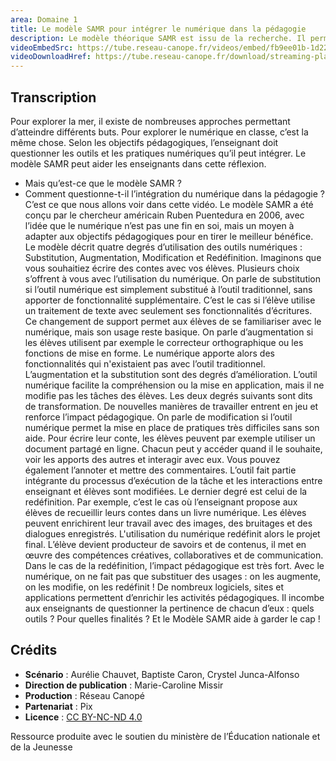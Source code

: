 ```yaml
---
area: Domaine 1
title: Le modèle SAMR pour intégrer le numérique dans la pédagogie
description: Le modèle théorique SAMR est issu de la recherche. Il permet d'interroger l'usage du numérique dans une activité pédagogique afin d'estimer dans quelle mesure cette utilisation modifie les tâches menées par les élèves. Plus d'informations dans cette vidéo !
videoEmbedSrc: https://tube.reseau-canope.fr/videos/embed/fb9ee01b-1d22-404d-8496-d14c0c698796
videoDownloadHref: https://tube.reseau-canope.fr/download/streaming-playlists/hls/videos/fb9ee01b-1d22-404d-8496-d14c0c698796-1080-fragmented.mp4
---
```


## Transcription

Pour explorer la mer, il existe de nombreuses approches permettant d’atteindre différents buts. Pour explorer le numérique en classe, c’est la même chose. Selon les objectifs pédagogiques, l’enseignant doit questionner les outils et les pratiques numériques qu’il peut intégrer.
Le modèle SAMR peut aider les enseignants dans cette réflexion.

- Mais qu’est-ce que le modèle SAMR ?
- Comment questionne-t-il l’intégration du numérique dans la pédagogie ?
C’est ce que nous allons voir dans cette vidéo.
Le modèle SAMR a été conçu par le chercheur américain Ruben Puentedura en 2006, avec l’idée que le numérique n’est pas une fin en soi, mais un moyen à adapter aux objectifs pédagogiques pour en tirer le meilleur bénéfice.
Le modèle décrit quatre degrés d’utilisation des outils numériques : Substitution, Augmentation, Modification et Redéfinition.
Imaginons que vous souhaitiez écrire des contes avec vos élèves. Plusieurs choix s’offrent à vous avec l’utilisation du numérique.
On parle de substitution si l’outil numérique est simplement substitué à l’outil traditionnel, sans apporter de fonctionnalité supplémentaire.
C’est le cas si l’élève utilise un traitement de texte avec seulement ses fonctionnalités d’écritures.
Ce changement de support permet aux élèves de se familiariser avec le numérique, mais son usage reste basique.
On parle d’augmentation si les élèves utilisent par exemple le correcteur orthographique ou les fonctions de mise en forme. Le numérique apporte alors des fonctionnalités qui n'existaient pas avec l’outil traditionnel.
L’augmentation et la substitution sont des degrés d’amélioration. L’outil numérique facilite la compréhension ou la mise en application, mais il ne modifie pas les tâches des élèves.
Les deux degrés suivants sont dits de transformation. De nouvelles manières de travailler entrent en jeu et renforce l’impact pédagogique.
On parle de modification si l’outil numérique permet la mise en place de pratiques très difficiles sans son aide.
Pour écrire leur conte, les élèves peuvent par exemple utiliser un document partagé en ligne. Chacun peut y accéder quand il le souhaite, voir les apports des autres et interagir avec eux. Vous pouvez également l’annoter et mettre des commentaires.
L’outil fait partie intégrante du processus d’exécution de la tâche et les interactions entre enseignant et élèves sont modifiées.
Le dernier degré est celui de la redéfinition. Par exemple, c’est le cas où l’enseignant propose aux élèves de recueillir leurs contes dans un livre numérique. Les élèves peuvent enrichirent leur travail avec des images, des bruitages et des dialogues enregistrés. L'utilisation du numérique redéfinit alors le projet final. L’élève devient producteur de savoirs et de contenus, il met en œuvre des compétences créatives, collaboratives et de communication. Dans le cas de la redéfinition, l’impact pédagogique est très fort.
Avec le numérique, on ne fait pas que substituer des usages : on les augmente, on les modifie, on les redéfinit ! De nombreux logiciels, sites et applications permettent d’enrichir les activités pédagogiques. Il incombe aux enseignants de questionner la pertinence de chacun d’eux : quels outils ? Pour quelles finalités ?
Et le Modèle SAMR aide à garder le cap !

## Crédits

- **Scénario** : Aurélie Chauvet, Baptiste Caron, Crystel Junca-Alfonso
- **Direction de publication** : Marie-Caroline Missir
- **Production** : Réseau Canopé
- **Partenariat** : Pix
- **Licence** : [CC BY-NC-ND 4.0](https://creativecommons.org/licenses/by-nc-nd/4.0/deed.fr)

Ressource produite avec le soutien du ministère de l’Éducation nationale et de la Jeunesse
